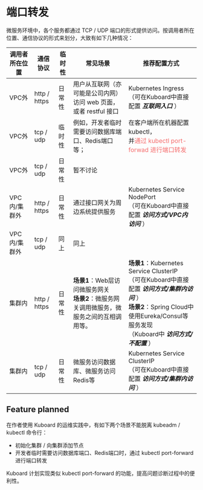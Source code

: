 # 端口转发

微服务环境中，各个服务都通过 TCP / UDP 端口的形式提供访问。按调用者所在位置、通信协议的形式来划分，大致有如下几种情况：

| 调用者所在位置 | 通信协议     | 临时性 | 常见场景                                                     | 推荐配置方式                                                 |
| -------------- | ------------ | ------ | ------------------------------------------------------------ | ------------------------------------------------------------ |
| VPC外          | http / https | 日常性 | 用户从互联网（亦可能是公司内网）<br />访问 web 页面，或者 restful 接口 | Kubernetes  Ingress<br />（可在Kuboard中直接配置 ***互联网入口*** ） |
| VPC外          | tcp / udp    | 临时性 | 例如，开发者临时需要访问数据库端口、Redis端口等；            | 在客户端所在机器配置 kubectl，<br />并<span style="color: #F56C6C;">通过 kubectl port-forwad 进行端口转发</span> |
| VPC外          | tcp / udp    | 日常性 | 暂不讨论                                                     |                                                              |
| VPC内/集群外   | http / https | 日常性 | 通过接口网关为周边系统提供服务                               | Kubernetes Service NodePort<br />（可在Kuboard中直接配置 ***访问方式/VPC内访问*** ） |
| VPC内/集群外   | tcp / udp    | 同上   | 同上                                                         |                                                              |
| 集群内         | http / https | 日常性 | **场景1**：Web层访问微服务网关<br /> **场景2**：微服务网关调用微服务，微服务之间的互相调用等。 | **场景1**：Kubernetes Service ClusterIP <br />（可在Kuboard中直接配置 ***访问方式/集群内访问*** ）<br /> **场景2**：Spring Cloud中使用Eureka/Consul等服务发现<br />（Kuboard中 ***访问方式/不配置*** ） |
| 集群内         | tcp / udp    | 日常性 | 微服务访问数据库、微服务访问Redis等                          | Kubernetes Service ClusterIP <br />（可在Kuboard中直接配置 ***访问方式/集群内访问*** ） |



## Feature planned

在作者使用 Kuboard 的运维实践中，有如下两个场景不能脱离 kubeadm / kubectl 命令行：

* 初始化集群 / 向集群添加节点
* 开发者临时需要访问数据库端口、Redis端口时，通过 kubectl  port-forward 进行端口转发



Kuboard 计划实现类似 kubectl port-forward 的功能，提高问题诊断过程中的便利性。

